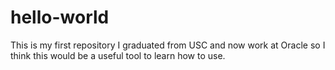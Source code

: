 # hello-world
This is my first repository
I graduated from USC and now work at Oracle so I think this would be a useful tool to learn how to use.
